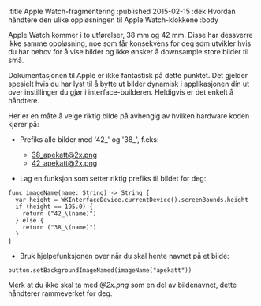 :title Apple Watch-fragmentering
:published 2015-02-15
:dek Hvordan håndtere den ulike oppløsningen til Apple Watch-klokkene
:body

Apple Watch kommer i to utførelser, 38 mm og 42 mm. Disse har dessverre ikke samme oppløsning, noe som får konsekvens
for deg som utvikler hvis du har behov for å vise bilder og ikke ønsker å downsample store bilder til små.

Dokumentasjonen til Apple er ikke fantastisk på dette punktet. Det gjelder spesielt hvis du har lyst til å bytte ut
bilder dynamisk i applikasjonen din ut over instillinger du gjør i interface-builderen. Heldigvis er det
enkelt å håndtere.

Her er en måte å velge riktig bilde på avhengig av hvilken hardware koden kjører på:

* Prefiks alle bilder med '42_' og '38_', f.eks:

    * 38_apekatt@2x.png
    * 42_apekatt@2x.png

* Lag en funksjon som setter riktig prefiks til bildet for deg:

```
func imageName(name: String) -> String {
  var height = WKInterfaceDevice.currentDevice().screenBounds.height
  if (height == 195.0) {
    return ("42_\(name)")
  } else {
    return ("38_\(name)")
  }
}
```

* Bruk hjelpefunksjonen over når du skal hente navnet på et bilde:


```
button.setBackgroundImageNamed(imageName("apekatt"))
```

Merk at du ikke skal ta med *@2x.png* som en del av bildenavnet, dette håndterer rammeverket for deg.